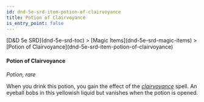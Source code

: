 ```yaml
---
id: dnd-5e-srd-item-potion-of-clairvoyance
title: Potion of Clairvoyance
is_entry_point: false
---
```


<breadcrumb>
[D&D 5e SRD](dnd-5e-srd-toc) >  [Magic Items](dnd-5e-srd-magic-items) > [Potion of Clairvoyance](dnd-5e-srd-item-potion-of-clairvoyance)
</breadcrumb>

#### Potion of Clairvoyance

*Potion, rare*

When you drink this potion, you gain the effect of the [*clairvoyance*](dnd-5e-srd-spell-clairvoyance) spell. An eyeball bobs in this yellowish liquid but vanishes when the potion is opened.

